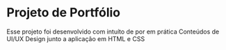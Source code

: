 # Projeto de Portfólio 
Esse projeto foi desenvolvido com intuíto de por em prática Conteúdos de UI/UX Design junto a aplicação em HTML e CSS
